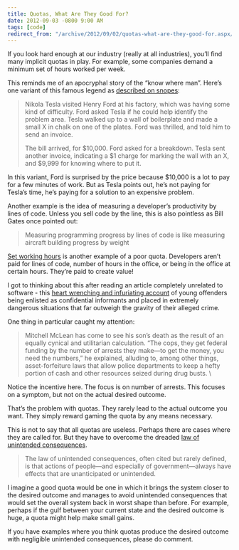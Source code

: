 ```yaml
---
title: Quotas, What Are They Good For?
date: 2012-09-03 -0800 9:00 AM
tags: [code]
redirect_from: "/archive/2012/09/02/quotas-what-are-they-good-for.aspx/"
---
```


If you look hard enough at our industry (really at all industries),
you’ll find many implicit quotas in play. For example, some companies
demand a minimum set of hours worked per week.

This reminds me of an apocryphal story of the “know where man”. Here’s
one variant of this famous legend as [described on
snopes](http://www.snopes.com/business/genius/where.asp "The  Know Where Man"):

> Nikola Tesla visited Henry Ford at his factory, which was having some
> kind of difficulty. Ford asked Tesla if he could help identify the
> problem area. Tesla walked up to a wall of boilerplate and made a
> small X in chalk on one of the plates. Ford was thrilled, and told him
> to send an invoice.
>
> The bill arrived, for \$10,000. Ford asked for a breakdown. Tesla sent
> another invoice, indicating a \$1 charge for marking the wall with an
> X, and \$9,999 for knowing where to put it.

In this variant, Ford is surprised by the price because \$10,000 is a
lot to pay for a few minutes of work. But as Tesla points out, he’s not
paying for Tesla’s time, he’s paying for a solution to an expensive
problem.

Another example is the idea of measuring a developer’s productivity by
lines of code. Unless you sell code by the line, this is also pointless
as Bill Gates once pointed out:

> Measuring programming progress by lines of code is like measuring
> aircraft building progress by weight

[Set working
hours](http://zachholman.com/posts/how-github-works-hours/ "Hours are Bullshit")
is another example of a poor quota. Developers aren’t paid for lines of
code, number of hours in the office, or being in the office at certain
hours. They’re paid to create value!

I got to thinking about this after reading an article completely
unrelated to software - this [heart wrenching and infuriating
account](http://www.newyorker.com/reporting/2012/09/03/120903fa_fact_stillman?currentPage=all "The Throwaways")
of young offenders being enlisted as confidential informants and placed
in extremely dangerous situations that far outweigh the gravity of their
alleged crime.

One thing in particular caught my attention:

> Mitchell McLean has come to see his son’s death as the result of an
> equally cynical and utilitarian calculation. “The cops, they get
> federal funding by the number of arrests they make—to get the money,
> you need the numbers,” he explained, alluding to, among other things,
> asset-forfeiture laws that allow police departments to keep a hefty
> portion of cash and other resources seized during drug busts. \

Notice the incentive here. The focus is on number of arrests. This
focuses on a symptom, but not on the actual desired outcome.

That’s the problem with quotas. They rarely lead to the actual outcome
you want. They simply reward gaming the quota by any means necessary.

This is not to say that all quotas are useless. Perhaps there are cases
where they are called for. But they have to overcome the dreaded [law of
unintended
consequences](http://www.econlib.org/library/Enc/UnintendedConsequences.html "The Law of Unintended Consequences").

> The law of unintended consequences, often cited but rarely defined, is
> that actions of people—and especially of government—always have
> effects that are unanticipated or unintended.

I imagine a good quota would be one in which it brings the system closer
to the desired outcome and manages to avoid unintended consequences that
would set the overall system back in worst shape than before. For
example, perhaps if the gulf between your current state and the desired
outcome is huge, a quota might help make small gains.

If you have examples where you think quotas produce the desired outcome
with negligible unintended consequences, please do comment.

